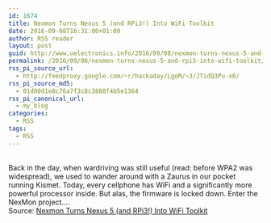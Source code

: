 ```yaml
---
id: 1674
title: Nexmon Turns Nexus 5 (and RPi3!) Into WiFi Toolkit
date: 2016-09-08T16:31:00+01:00
author: RSS reader
layout: post
guid: http://www.uelectronics.info/2016/09/08/nexmon-turns-nexus-5-and-rpi3-into-wifi-toolkit/
permalink: /2016/09/08/nexmon-turns-nexus-5-and-rpi3-into-wifi-toolkit/
rss_pi_source_url:
  - http://feedproxy.google.com/~r/hackaday/LgoM/~3/JTidQ3Pu-x0/
rss_pi_source_md5:
  - 01d00d1e8c76a7f3c8c3888f4b5e1364
rss_pi_canonical_url:
  - my_blog
categories:
  - RSS
tags:
  - RSS
---
```

&#013;  
Back in the day, when wardriving was still useful (read: before WPA2 was widespread), we used to wander around with a Zaurus in our pocket running Kismet. Today, every cellphone has WiFi and a significantly more powerful processor inside. But alas, the firmware is locked down. Enter the NexMon project.…&#013;  
Source: <a href="http://feedproxy.google.com/~r/hackaday/LgoM/~3/JTidQ3Pu-x0/" target="_blank">Nexmon Turns Nexus 5 (and RPi3!) Into WiFi Toolkit</a>